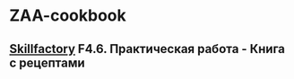 # ZAA-cookbook
## [Skillfactory](https://skillfactory.ru) F4.6. Практическая работа - Книга с рецептами



